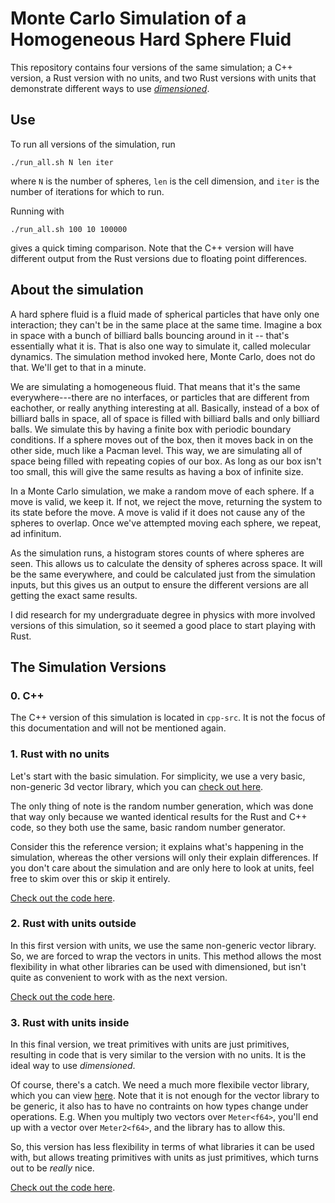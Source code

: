 # Monte Carlo Simulation of a Homogeneous Hard Sphere Fluid

This repository contains four versions of the same simulation; a C++ version, a Rust version with
no units, and two Rust versions with units that demonstrate different ways to use
[*dimensioned*](https://github.com/paholg/dimensioned/).

## Use

To run all versions of the simulation, run

```
./run_all.sh N len iter
```

where `N` is the number of spheres, `len` is the cell dimension, and `iter` is the number of
iterations for which to run.

Running with

```
./run_all.sh 100 10 100000
```

gives a quick timing comparison. Note that the C++ version will have different output from
the Rust versions due to floating point differences.

## About the simulation

A hard sphere fluid is a fluid made of spherical particles that have only one interaction; they
can't be in the same place at the same time. Imagine a box in space with a bunch of billiard balls
bouncing around in it -- that's essentially what it is. That is also one way to simulate it, called
molecular dynamics. The simulation method invoked here, Monte Carlo, does not do that. We'll get to
that in a minute.

We are simulating a homogeneous fluid. That means that it's the same everywhere---there are no
interfaces, or particles that are different from eachother, or really anything interesting at
all. Basically, instead of a box of billiard balls in space, all of space is filled with billiard
balls and only billiard balls. We simulate this by having a finite box with periodic boundary
conditions. If a sphere moves out of the box, then it moves back in on the other side, much like a
Pacman level. This way, we are simulating all of space being filled with repeating copies of our
box. As long as our box isn't too small, this will give the same results as having a box of
infinite size.

In a Monte Carlo simulation, we make a random move of each sphere. If a move is valid, we keep
it. If not, we reject the move, returning the system to its state before the move. A move is valid
if it does not cause any of the spheres to overlap. Once we've attempted moving each sphere, we
repeat, ad infinitum.

As the simulation runs, a histogram stores counts of where spheres are seen. This allows us to
calculate the density of spheres across space. It will be the same everywhere, and could be
calculated just from the simulation inputs, but this gives us an output to ensure the different
versions are all getting the exact same results.

I did research for my undergraduate degree in physics with more involved versions of this
simulation, so it seemed a good place to start playing with Rust.

## The Simulation Versions

### 0. C++

The C++ version of this simulation is located in `cpp-src`. It is not the focus of this
documentation and will not be mentioned again.

### 1. Rust with no units

Let's start with the basic simulation. For simplicity, we use a very basic, non-generic 3d vector
library, which you can [check out here](src/vector3d.md).

The only thing of note is the random number generation, which was done that way only because we
wanted identical results for the Rust and C++ code, so they both use the same, basic random number
generator.

Consider this the reference version; it explains what's happening in the simulation, whereas the
other versions will only their explain differences. If you don't care about the simulation and are
only here to look at units, feel free to skim over this or skip it entirely.

[Check out the code here](src/no-units.md).

### 2. Rust with units outside

In this first version with units, we use the same non-generic vector library. So, we are forced to
wrap the vectors in units. This method allows the most flexibility in what other libraries can be
used with dimensioned, but isn't quite as convenient to work with as the next version.

[Check out the code here](src/units-outside.md).

### 3. Rust with units inside

In this final version, we treat primitives with units are just primitives, resulting in code that
is very similar to the version with no units. It is the ideal way to use *dimensioned*.

Of course, there's a catch. We need a much more flexibile vector library, which you can view
[here](src/vector3d_generic.md). Note that it is not enough for the vector library to be generic,
it also has to have no contraints on how types change under operations. E.g. When you multiply two
vectors over `Meter<f64>`, you'll end up with a vector over `Meter2<f64>`, and the library has to
allow this.

So, this version has less flexibility in terms of what libraries it can be used with, but allows
treating primitives with units as just primitives, which turns out to be *really* nice.

[Check out the code here](src/units-inside.md).
